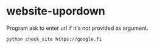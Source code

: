 # website-upordown

Program ask to enter url if it's not provided as argument.

```bash
python check_site https://google.fi
```
